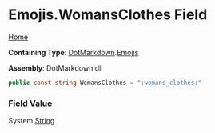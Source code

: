 # Emojis\.WomansClothes Field

[Home](../../../README.md)

**Containing Type**: [DotMarkdown](../../README.md)\.[Emojis](../README.md)

**Assembly**: DotMarkdown\.dll

```csharp
public const string WomansClothes = ":womans_clothes:"
```

### Field Value

System\.[String](https://docs.microsoft.com/en-us/dotnet/api/system.string)